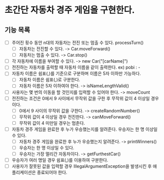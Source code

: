 # 초간단 자동차 경주 게임을 구현한다.

## 기능 목록
- [ ] 주어진 횟수 동안 n대의 자동차는 전진 또는 멈출 수 있다. processTurn()
    - [ ] 자동차는 전진할 수 있다. -> Car.moveForward()
    - [ ] 자동차는 멈출 수 있다. -> Car.stop()
- [ ] 각 자동차에 이름을 부여할 수 있다. -> new Car("[carName]")
- [ ] 전진하는 자동차를 출력할 때 자동차 이름을 같이 출력한다. ex) pobi : -
- [ ] 자동차 이름은 쉼표(,)를 기준으로 구분하며 이름은 5자 이하만 가능하다.
    - [ ] 자동차 이름은 쉼표(,)로 구분한다.
    - [ ] 자동차 이름은 5자 이하여야 한다. -> isNameLengthValid()
- [ ] 사용자는 몇 번의 이동을 할 것인지를 입력할 수 있어야 한다. -> moveCount
- [ ] 전진하는 조건은 0에서 9 사이에서 무작위 값을 구한 후 무작위 값이 4 이상일 경우이다.
    - [ ] 0에서 9 사이의 무작위 값을 구한다. -> createRandomNumber()
    - [ ] 무작위 값이 4 이상일 경우 전진한다. -> canMoveForward()
    - [ ] 무작위 값이 4 미만일 경우는 멈춘다.
- [ ] 자동차 경주 게임을 완료한 후 누가 우승했는지를 알려준다. 우승자는 한 명 이상일 수 있다.
    - [ ] 자동차 경주 게임을 완료한 후 누가 우승했는지 알려준다. -> printWinners()
    - [ ] 우승자는 한 명 이상일 수 있다.
    - [ ] 우승자는 가장 멀리간 자동차이다. -> getFurthestCar()
- [ ] 우승자가 여러 명일 경우 쉼표(,)를 이용하여 구분한다.
- [ ] 사용자가 잘못된 값을 입력할 경우 IllegalArgumentException을 발생시킨 후 애플리케이션은 종료되어야 한다.
